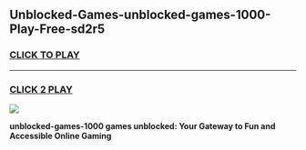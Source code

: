 
## Unblocked-Games-unblocked-games-1000-Play-Free-sd2r5
<h3>
<a href="https://premium76.site?title=unblocked-games-1000&ref=18A1">CLICK TO PLAY</a></h3>
<hr>

<h3>
<a href="https://premium76.site?title=unblocked-games-1000&ref=18A1">CLICK 2 PLAY</a>
  
</h3>

<a href="https://premium76.site?title=unblocked-games-1000&ref=18A1"><img src="https://clearcache.store/games.png"></a>


**unblocked-games-1000 games unblocked: Your Gateway to Fun and Accessible Online Gaming**
